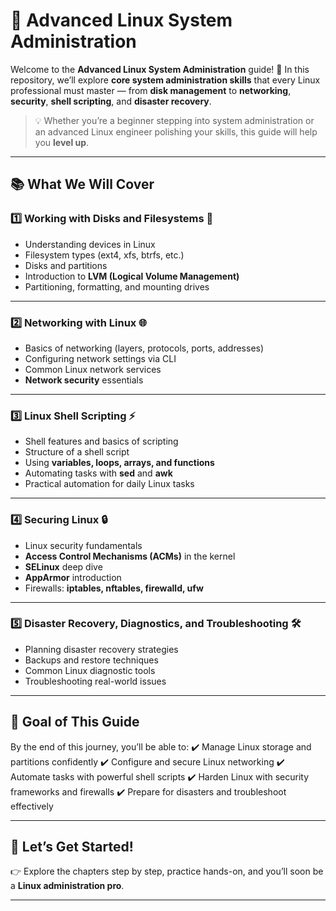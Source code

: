 # 🐧 **Advanced Linux System Administration**

Welcome to the **Advanced Linux System Administration** guide! 🚀
In this repository, we’ll explore **core system administration skills** that every Linux professional must master — from **disk management** to **networking**, **security**, **shell scripting**, and **disaster recovery**.

> 💡 Whether you’re a beginner stepping into system administration or an advanced Linux engineer polishing your skills, this guide will help you **level up**.

---

## 📚 What We Will Cover

### 1️⃣ Working with Disks and Filesystems 💾

* Understanding devices in Linux
* Filesystem types (ext4, xfs, btrfs, etc.)
* Disks and partitions
* Introduction to **LVM (Logical Volume Management)**
* Partitioning, formatting, and mounting drives

---

### 2️⃣ Networking with Linux 🌐

* Basics of networking (layers, protocols, ports, addresses)
* Configuring network settings via CLI
* Common Linux network services
* **Network security** essentials

---

### 3️⃣ Linux Shell Scripting ⚡

* Shell features and basics of scripting
* Structure of a shell script
* Using **variables, loops, arrays, and functions**
* Automating tasks with **sed** and **awk**
* Practical automation for daily Linux tasks

---

### 4️⃣ Securing Linux 🔒

* Linux security fundamentals
* **Access Control Mechanisms (ACMs)** in the kernel
* **SELinux** deep dive
* **AppArmor** introduction
* Firewalls: **iptables, nftables, firewalld, ufw**

---

### 5️⃣ Disaster Recovery, Diagnostics, and Troubleshooting 🛠️

* Planning disaster recovery strategies
* Backups and restore techniques
* Common Linux diagnostic tools
* Troubleshooting real-world issues

---

## 🎯 Goal of This Guide

By the end of this journey, you’ll be able to:
✔️ Manage Linux storage and partitions confidently
✔️ Configure and secure Linux networking
✔️ Automate tasks with powerful shell scripts
✔️ Harden Linux with security frameworks and firewalls
✔️ Prepare for disasters and troubleshoot effectively

---

## 🏁 Let’s Get Started!

👉 Explore the chapters step by step, practice hands-on, and you’ll soon be a **Linux administration pro**.

---

